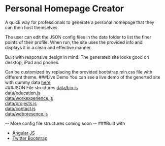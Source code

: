 Personal Homepage Creator
=========================
A quick way for professionals to generate a personal homepage that they can then host themselves.
  
The user can edit the JSON config files in the data folder to list the finer points of their profile. When run, the site uses the provided info and displays it in a clean and effective manner.  
  
Built with responsive design in mind. The generated site looks good on desktop, iPad and phones.  
  
Can be customized by replacing the provided bootstrap.min.css file with different theme.
###Live Demo
You can see a live demo of the generted site with dummy data [here](http://sumitgouthaman.github.io/PersonalHomepage)  
###JSON File structures
[data/bio.js](./documentation/bio.md)  
[data/education.js](./documentation/education.md)  
[data/workexperience.js](./documentation/workexperience.md)  
[data/projects.js](./documentation/projects.md)  
[data/contact.js](./documentation/contact.md)  
[data/webpresence.js](./documentation/webpresence.md)  
  
-- More config file structures coming soon --
###Built with
* [Angular JS](https://angularjs.org/)
* [Twitter Bootstrap](http://getbootstrap.com/)
